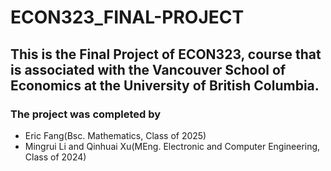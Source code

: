 # ECON323_FINAL-PROJECT

## This is the Final Project of ECON323, course that is associated with the Vancouver School of Economics at the University of British Columbia.

### The project was completed by 
- Eric Fang(Bsc. Mathematics, Class of 2025)
- Mingrui Li and Qinhuai Xu(MEng. Electronic and Computer Engineering, Class of 2024)
